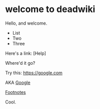 # welcome to deadwiki

Hello, and welcome.

- List
- Two
- Three

Here's a link: [Help]

Where'd it go?

Try this: https://google.com

AKA [Google](https://google.com)

[Footnotes]

Cool.

[footnotes]: https://github.com
